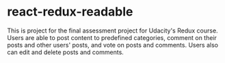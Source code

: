 # react-redux-readable
 This is project for the final assessment project for Udacity's Redux course. Users are able to post content to predefined categories, comment on their posts and other users' posts, and vote on posts and comments. Users also can edit and delete posts and comments.
